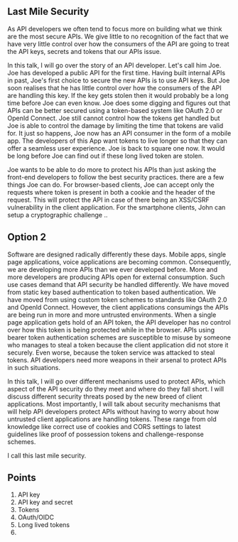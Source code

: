 ## Last Mile Security

As API developers we often tend to focus more on building what we think are the most secure APIs. We give little to no recognition of the fact that we have very little control over how the consumers of the API are going to treat the API keys, secrets and tokens that our APIs issue. 

In this talk, I will go over the story of an API developer. Let's call him Joe. Joe has developed a public API for the first time. Having built internal APIs in past, Joe's first choice to secure the new APIs is to use API keys. But Joe soon realises that he has little control over how the consumers of the API are handling this key. If the key gets stolen then it would probably be a long time before Joe can even know. Joe does some digging and figures out that APIs can be better secured using a token-based system like OAuth 2.0 or OpenId Connect. Joe still cannot control how the tokens get handled but Joe is able to control the damage by limiting the time that tokens are valid for. It just so happens, Joe now has an API consumer in the form of a mobile app. The developers of this App want tokens to live longer so that they can offer a seamless user experience. Joe is back to square one now. It would be long  before Joe can find out if these long lived token are stolen. 

Joe wants to be able to do more to protect his APIs than just asking the front-end developers to follow the best security practices. there are a few things Joe can do. For browser-based clients, Joe can accept only the requests where token is present in both a cookie and the header of the request. This will protect the API in case of there being an XSS/CSRF vulnerability in the client application. For the smartphone clients, John can setup a cryptographic challenge .. 

## Option 2

Software are designed radically differently these days. Mobile apps, single page applications, voice applications are becoming common. Consequently, we are developing more APIs than we ever developed before. More and more developers are producing APIs open for external consumption. Such use cases demand that API security be handled differently. We have moved from static key based authentication to token based authentication. We have moved from using custom token schemes to standards like OAuth 2.0 and OpenId Connect. However, the client applications consumings the APIs are being run in more and more untrusted environments. When a single page application gets hold of an API token, the API developer has no control over how this token is being protected while in the browser. APIs using bearer token authentication schemes are susceptible to misuse by someone who manages to steal a token because the client application did not store it securely. Even worse, because the token service was attacked to steal tokens. API developers need more weapons in their arsenal to protect APIs in such situations. 

In this talk, I will go over different mechanisms used to protect APIs, which aspect of the API security do they meet and where do they fall short. I will discuss different security threats posed by the new breed of client applications. Most importantly, I will talk about security mechanisms that will help API developers protect APIs without having to worry about how untrusted client applications are handling tokens. These range from old knowledge like correct use of cookies and CORS settings to latest guidelines like proof of possession tokens and challenge-response schemes. 

I call this last mile security. 

## Points

1. API key
2. API key and secret
3. Tokens
4. OAuth/OIDC
5. Long lived tokens
6. 